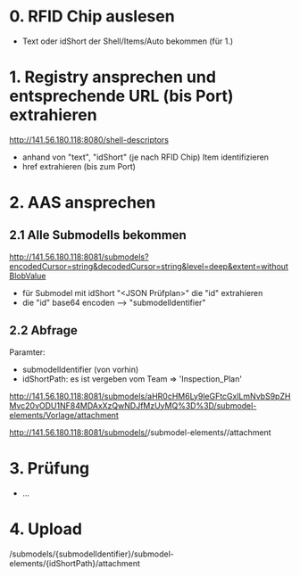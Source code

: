 # 0. RFID Chip auslesen
- Text oder idShort der Shell/Items/Auto bekommen (für 1.)

# 1. Registry ansprechen und entsprechende URL (bis Port) extrahieren

http://141.56.180.118:8080/shell-descriptors

- anhand von "text", "idShort" (je nach RFID Chip) Item identifizieren
- href extrahieren (bis zum Port)

# 2. AAS ansprechen

## 2.1 Alle Submodells bekommen

http://141.56.180.118:8081/submodels?encodedCursor=string&decodedCursor=string&level=deep&extent=withoutBlobValue

- für Submodel mit idShort "<JSON Prüfplan>" die "id" extrahieren
- die "id" base64 encoden --> "submodelIdentifier"

## 2.2 Abfrage

Paramter:
- submodelIdentifier (von vorhin)
- idShortPath: es ist vergeben vom Team => 'Inspection_Plan'

http://141.56.180.118:8081/submodels/aHR0cHM6Ly9leGFtcGxlLmNvbS9pZHMvc20vODU1NF84MDAxXzQwNDJfMzUyMQ%3D%3D/submodel-elements/Vorlage/attachment


http://141.56.180.118:8081/submodels/<submodelIdentifier>/submodel-elements/<path>/attachment


# 3. Prüfung
- ...


# 4. Upload 

/submodels/{submodelIdentifier}/submodel-elements/{idShortPath}/attachment

